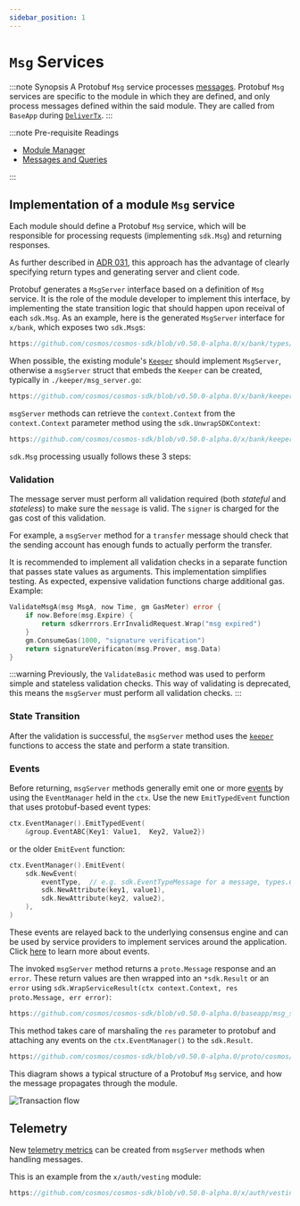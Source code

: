 ```yaml
---
sidebar_position: 1
---
```


# `Msg` Services

:::note Synopsis
A Protobuf `Msg` service processes [messages](./02-messages-and-queries.md#messages). Protobuf `Msg` services are specific to the module in which they are defined, and only process messages defined within the said module. They are called from `BaseApp` during [`DeliverTx`](../core/00-baseapp.md#delivertx).
:::

:::note Pre-requisite Readings

* [Module Manager](./01-module-manager.md)
* [Messages and Queries](./02-messages-and-queries.md)

:::

## Implementation of a module `Msg` service

Each module should define a Protobuf `Msg` service, which will be responsible for processing requests (implementing `sdk.Msg`) and returning responses.

As further described in [ADR 031](../architecture/adr-031-msg-service.md), this approach has the advantage of clearly specifying return types and generating server and client code.

Protobuf generates a `MsgServer` interface based on a definition of `Msg` service. It is the role of the module developer to implement this interface, by implementing the state transition logic that should happen upon receival of each `sdk.Msg`. As an example, here is the generated `MsgServer` interface for `x/bank`, which exposes two `sdk.Msg`s:

```go reference
https://github.com/cosmos/cosmos-sdk/blob/v0.50.0-alpha.0/x/bank/types/tx.pb.go#L550-L568
```

When possible, the existing module's [`Keeper`](./06-keeper.md) should implement `MsgServer`, otherwise a `msgServer` struct that embeds the `Keeper` can be created, typically in `./keeper/msg_server.go`:

```go reference
https://github.com/cosmos/cosmos-sdk/blob/v0.50.0-alpha.0/x/bank/keeper/msg_server.go#L17-L19
```

`msgServer` methods can retrieve the `context.Context` from the `context.Context` parameter method using the `sdk.UnwrapSDKContext`:

```go reference
https://github.com/cosmos/cosmos-sdk/blob/v0.50.0-alpha.0/x/bank/keeper/msg_server.go#L56
```

`sdk.Msg` processing usually follows these 3 steps:

### Validation

The message server must perform all validation required (both *stateful* and *stateless*) to make sure the `message` is valid.
The `signer` is charged for the gas cost of this validation.

For example, a `msgServer` method for a `transfer` message should check that the sending account has enough funds to actually perform the transfer. 

It is recommended to implement all validation checks in a separate function that passes state values as arguments. This implementation simplifies testing. As expected, expensive validation functions charge additional gas. Example:

```go
ValidateMsgA(msg MsgA, now Time, gm GasMeter) error {
	if now.Before(msg.Expire) {
		return sdkerrrors.ErrInvalidRequest.Wrap("msg expired")
	}
	gm.ConsumeGas(1000, "signature verification")
	return signatureVerificaton(msg.Prover, msg.Data)
}
```

:::warning
Previously, the `ValidateBasic` method was used to perform simple and stateless validation checks.
This way of validating is deprecated, this means the `msgServer` must perform all validation checks.
:::

### State Transition

After the validation is successful, the `msgServer` method uses the [`keeper`](./06-keeper.md) functions to access the state and perform a state transition.

### Events 

Before returning, `msgServer` methods generally emit one or more [events](../core/08-events.md) by using the `EventManager` held in the `ctx`. Use the new `EmitTypedEvent` function that uses protobuf-based event types:

```go
ctx.EventManager().EmitTypedEvent(
	&group.EventABC{Key1: Value1,  Key2, Value2})
```

or the older `EmitEvent` function: 

```go
ctx.EventManager().EmitEvent(
	sdk.NewEvent(
		eventType,  // e.g. sdk.EventTypeMessage for a message, types.CustomEventType for a custom event defined in the module
		sdk.NewAttribute(key1, value1),
		sdk.NewAttribute(key2, value2),
	),
)
```

These events are relayed back to the underlying consensus engine and can be used by service providers to implement services around the application. Click [here](../core/08-events.md) to learn more about events.

The invoked `msgServer` method returns a `proto.Message` response and an `error`. These return values are then wrapped into an `*sdk.Result` or an `error` using `sdk.WrapServiceResult(ctx context.Context, res proto.Message, err error)`:

```go reference
https://github.com/cosmos/cosmos-sdk/blob/v0.50.0-alpha.0/baseapp/msg_service_router.go#L160
```

This method takes care of marshaling the `res` parameter to protobuf and attaching any events on the `ctx.EventManager()` to the `sdk.Result`.

```protobuf reference
https://github.com/cosmos/cosmos-sdk/blob/v0.50.0-alpha.0/proto/cosmos/base/abci/v1beta1/abci.proto#L93-L113
```

This diagram shows a typical structure of a Protobuf `Msg` service, and how the message propagates through the module.

![Transaction flow](https://raw.githubusercontent.com/cosmos/cosmos-sdk/release/v0.46.x/docs/uml/svg/transaction_flow.svg)

## Telemetry

New [telemetry metrics](../core/09-telemetry.md) can be created from `msgServer` methods when handling messages.

This is an example from the `x/auth/vesting` module:

```go reference
https://github.com/cosmos/cosmos-sdk/blob/v0.50.0-alpha.0/x/auth/vesting/msg_server.go#L76-L88
```
